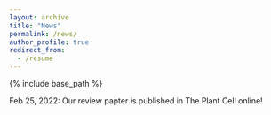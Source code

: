 ```yaml
---
layout: archive
title: "News"
permalink: /news/
author_profile: true
redirect_from:
  - /resume
---
```


{% include base_path %}

Feb 25, 2022: Our review papter is published in The Plant Cell online!
